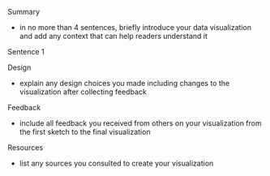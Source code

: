 Summary
- in no more than 4 sentences, briefly introduce your data visualization and add any context that can help readers understand it

Sentence 1

Design
- explain any design choices you made including changes to the visualization after collecting feedback

Feedback
- include all feedback you received from others on your visualization from the first sketch to the final visualization

Resources
- list any sources you consulted to create your visualization